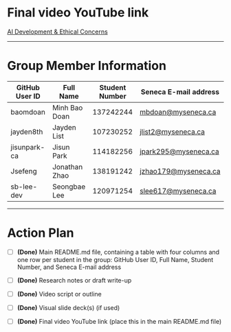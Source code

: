 # Final video YouTube link
[AI Development & Ethical Concerns](https://youtu.be/YcNC80fwxU0?si=HeClQG9UzxCrl-v6)

---

# Group Member Information
| GitHub User ID | Full Name | Student Number | Seneca E-mail address |
|---------|--------|-------------|-------------|
|baomdoan|Minh Bao Doan|137242244|mbdoan@myseneca.ca|
|jayden8th|Jayden List|107230252|jlist2@myseneca.ca|
|jisunpark-ca|Jisun Park|114182256|jpark295@myseneca.ca|
|Jsefeng|Jonathan Zhao|138191242|jzhao179@myseneca.ca|
|sb-lee-dev|Seongbae Lee|120971254|slee617@myseneca.ca|

---

# Action Plan
- [ ]  **(Done)** Main README.md file, containing a table with four columns and one row per student in the group:
GitHub User ID, Full Name, Student Number, and Seneca E-mail address
- [ ] **(Done)** Research notes or draft write-up
- [ ] **(Done)** Video script or outline
- [ ] **(Done)** Visual slide deck(s) (if used)
- [ ] **(Done)** Final video YouTube link (place this in the main README.md file)

